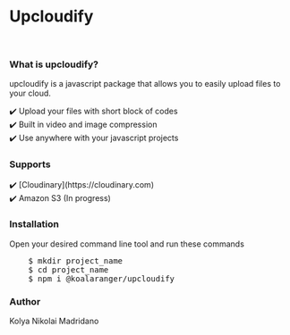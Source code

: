 # Upcloudify

<br/>

<h3>What is upcloudify?</h3>
<p>upcloudify is a javascript package that allows you to easily upload files to your cloud. </p>
✔️ Upload your files with short block of codes <br />
✔️ Built in video and image compression <br />
✔️ Use anywhere with your javascript projects <br />

<h3>Supports</h3>
✔️ [Cloudinary](https://cloudinary.com) <br />
✔️ Amazon S3 (In progress) <br />

<h3>Installation</h3>
<p>Open your desired command line tool and run these commands</p>
<pre>
    $ mkdir project_name
    $ cd project_name
    $ npm i @koalaranger/upcloudify
</pre>

<h3>Author</h3>
<p>Kolya Nikolai Madridano</p>
